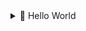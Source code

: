 <details>
  <summary>🔹 Hello World</summary>

```c
#include <stdio.h>

int main() {
    printf("Hello, world!\n");
    return 0;
}
